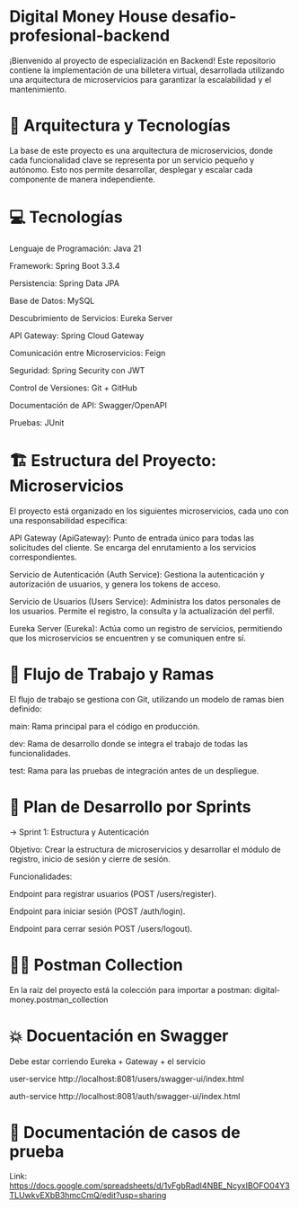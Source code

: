 # Digital Money House desafio-profesional-backend

¡Bienvenido al proyecto de especialización en Backend! Este repositorio contiene la implementación de una billetera virtual, desarrollada utilizando una arquitectura de microservicios para garantizar la escalabilidad y el mantenimiento.

# 🚀 Arquitectura y Tecnologías
La base de este proyecto es una arquitectura de microservicios, donde cada funcionalidad clave se representa por un servicio pequeño y autónomo. Esto nos permite desarrollar, desplegar y escalar cada componente de manera independiente.

# 💻 Tecnologías 

Lenguaje de Programación: Java 21 

Framework: Spring Boot 3.3.4

Persistencia: Spring Data JPA 

Base de Datos: MySQL 

Descubrimiento de Servicios: Eureka Server 

API Gateway: Spring Cloud Gateway 

Comunicación entre Microservicios: Feign 

Seguridad: Spring Security con JWT

Control de Versiones: Git + GitHub 

Documentación de API: Swagger/OpenAPI 

Pruebas: JUnit 

# 🏗️ Estructura del Proyecto: Microservicios
El proyecto está organizado en los siguientes microservicios, cada uno con una responsabilidad específica:

API Gateway (ApiGateway): Punto de entrada único para todas las solicitudes del cliente. Se encarga del enrutamiento a los servicios correspondientes.

Servicio de Autenticación (Auth Service): Gestiona la autenticación y autorización de usuarios, y genera los tokens de acceso.

Servicio de Usuarios (Users Service): Administra los datos personales de los usuarios. Permite el registro, la consulta y la actualización del perfil.

Eureka Server (Eureka): Actúa como un registro de servicios, permitiendo que los microservicios se encuentren y se comuniquen entre sí.

# 🚦 Flujo de Trabajo y Ramas
El flujo de trabajo se gestiona con Git, utilizando un modelo de ramas bien definido:

main: Rama principal para el código en producción.

dev: Rama de desarrollo donde se integra el trabajo de todas las funcionalidades.

test: Rama para las pruebas de integración antes de un despliegue.

# 🎯 Plan de Desarrollo por Sprints
-> Sprint 1: Estructura y Autenticación

Objetivo: Crear la estructura de microservicios y desarrollar el módulo de registro, inicio de sesión y cierre de sesión.

Funcionalidades:

Endpoint para registrar usuarios (POST /users/register).

Endpoint para iniciar sesión (POST /auth/login).

Endpoint para cerrar sesión POST /users/logout).

# 👨‍🚀 Postman Collection
En la raíz del proyecto está la colección para importar a postman: digital-money.postman_collection

# 💥 Docuentación en Swagger
Debe estar corriendo Eureka + Gateway + el servicio

user-service
http://localhost:8081/users/swagger-ui/index.html

auth-service
http://localhost:8081/auth/swagger-ui/index.html

# 🧪 Documentación de casos de prueba
Link: https://docs.google.com/spreadsheets/d/1vFgbRadI4NBE_NcyxIBOFO04Y3TLUwkvEXbB3hmcCmQ/edit?usp=sharing

